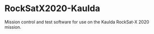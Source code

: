 # RockSatX2020-KauIda
Mission control and test software for use on the KauIda RockSat-X 2020 mission.
